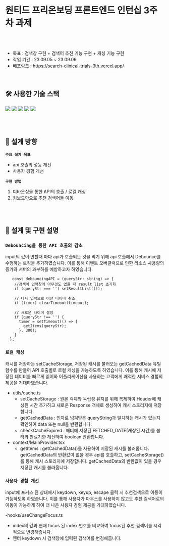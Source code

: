 # 원티드 프리온보딩 프론트엔드 인턴십 3주차 과제 
<br/><br/>

- 목표 : 검색창 구현 + 검색어 추천 기능 구현 + 캐싱 기능 구현
- 작업 기간 : 23.09.05 ~ 23.09.06
- 배포링크 : https://search-clinical-trials-3th.vercel.app/
<br/><br/><br/>

## 🛠 사용한 기술 스택

<img src="https://shields.io/badge/TypeScript-3178C6?logo=TypeScript&logoColor=FFF&style=flat-square"/> <img src="https://img.shields.io/badge/React-61DAFB?style=flat-square&logo=React&logoColor=white"/> <img src="https://img.shields.io/badge/React Router-CA4245?style=flat-square&logo=React Router&logoColor=white"> <img src="https://img.shields.io/badge/Tailwind%20CSS-06B6D4?style=flat-square&logo=Tailwind%20CSS&logoColor=white"/>  <img src="https://img.shields.io/badge/Axios-5A29E4?style=flat-square&logo=Axios&logoColor=white"/>

<br/><br/>

## 💭 설계 방향
**`주요 설계 목표`**
- api 호출의 성능 개선
- 사용자 경험 개선
  

**`구현 방법`**
1. 디바운싱을 통한 API의 호출 / 로컬 캐싱
2. 키보드만으로 추천 검색어들 이동

<br/><br/>

## 🏢 설계 및 구현 설명
### **`Debouncing을 통한 API 호출의 감소`** 
input의 값이 변할때 마다 api가 호출되는 것을 막기 위해 api 호출에서 Debounce를 수행하는 로직을 추가하였습니다.
이를 통해 이벤트 오버클럭으로 인한 리소스 사용량의 증가와 서버의 과부하를 예방하고자 하였습니다.
```
   const debouncingAPI = (queryStr: string) => {
    //검색어 입력창에 아무것도 없을 때 result list 초기화
    if (queryStr === '') setResultList([]);

    // 타자 입력으로 이전 타이머 취소 
    if (timer) clearTimeout(timeout);

    // 새로운 타이머 설정
    if (queryStr !== '') {
      timer = setTimeout(() => {
        getItems(queryStr);
      }, 300);
    }
  };
```

### **`로컬 캐싱`**
캐시를 저장하는 setCacheStorage, 저장된 캐시를 불러오는 getCachedData 유틸 함수를 만들어 API 호출별로 로컬 캐싱을 가능하도록 하였습니다.
이를 통해 캐시에 저장된 데이터를 빠르게 읽어와 어플리케이션을 사용하는 고객에게 쾌적한 서비스 경험의 제공을 기대하였습니다.

- utils/cache.ts
  - setCacheStorage : 원본 객체와 독립성 유지를 위해 복제하여 Header에 캐싱된 시간 추가하고 새로운 Response 객체로 생성하여 캐시 스토리지에 저장합니다.
  - getCachedData : 인자로 넘겨받은 queryString과 일치하는 캐시가 있는지 확인하여 data 또는 null을 반환합니다.
  - checkCacheExpired : 헤더에 저장된 FETCHED_DATE(캐싱된 시간)를 불러와 만료기한 계산하여 boolean 반환합니다.
- context/MainProvider.tsx
  - getItems : getCachedData()를 사용하여 저장된 캐시를 불러옵니다. 
    getCachedData의 반환값이 없을 경우 api를 호출하고, setCacheStorage()를 통해 캐시 스토리지에 저장합니다.
    getCachedData의 반환값이 있을 경우 저장된 캐시를 불러옵니다.


### **`사용자 경험 개선`**
input에 포커스 된 상태에서 keydown, keyup, escape 클릭 시 추천검색으로 이동이 가능하도록 하였습니다.
이를 통해 사용자가 마우스를 사용하지 않고도 추천 검색어로의 이동이 가능하게 하여 더 나은 사용자 경험 제공을 기대하였습니다.

-hooks/useChangeFocus.ts
  - index의 값과 현재 focus 된 index 번호를 비교하여 focus된 추천 검색어를 시각적으로 변경해줍니다.
  - 엔터 keydown 시 검색창에 입력된 검색어를 변경해줍니다.



